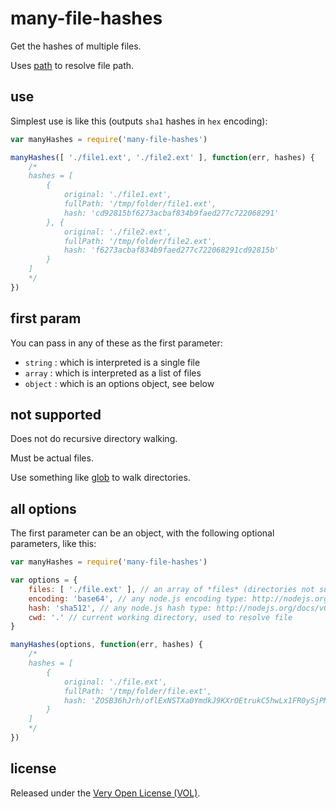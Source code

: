 # many-file-hashes

Get the hashes of multiple files.

Uses [path](https://www.npmjs.com/package/path) to resolve file path.

## use

Simplest use is like this (outputs `sha1` hashes in `hex` encoding):

```js
var manyHashes = require('many-file-hashes')

manyHashes([ './file1.ext', './file2.ext' ], function(err, hashes) {
	/*
	hashes = [
		{
			original: './file1.ext',
			fullPath: '/tmp/folder/file1.ext',
			hash: 'cd92815bf6273acbaf834b9faed277c722068291'
		}, {
			original: './file2.ext',
			fullPath: '/tmp/folder/file2.ext',
			hash: 'f6273acbaf834b9faed277c722068291cd92815b'
		}
	]
	*/
})
```

## first param

You can pass in any of these as the first parameter:

* `string` : which is interpreted is a single file
* `array` : which is interpreted as a list of files
* `object` : which is an options object, see below

## not supported

Does not do recursive directory walking.

Must be actual files.

Use something like [glob](https://www.npmjs.com/package/glob) to walk directories.

## all options

The first parameter can be an object, with the following optional parameters, like this:

```js
var manyHashes = require('many-file-hashes')

var options = {
	files: [ './file.ext' ], // an array of *files* (directories not supported)
	encoding: 'base64', // any node.js encoding type: http://nodejs.org/docs/v0.4.9/api/crypto.html#hash.digest
	hash: 'sha512', // any node.js hash type: http://nodejs.org/docs/v0.4.9/api/crypto.html#crypto.createHash
	cwd: '.' // current working directory, used to resolve file
}

manyHashes(options, function(err, hashes) {
	/*
	hashes = [
		{
			original: './file.ext',
			fullPath: '/tmp/folder/file.ext',
			hash: 'ZOSB36hJrh/oflExNSTXa0YmdkJ9KXrOEtrukC5hwLx1FR0ySjPMbFB1RkcYB4aKlATOA+AgNl4Y/cvRZitsDg=='
		}
	]
	*/
})
```

## license

Released under the [Very Open License (VOL)](http://veryopenlicense.com/).
